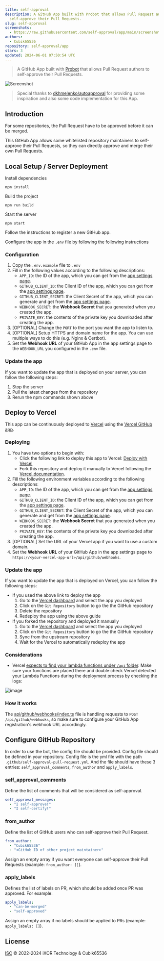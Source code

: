 ```yaml
---
title: self-approval
description: A GitHub App built with Probot that allows Pull Request authors to
  self-approve their Pull Requests.
slug: self-approval
screenshots:
  - https://raw.githubusercontent.com/self-approval/app/main/screenshot.png
authors:
  - Cubik65536
repository: self-approval/app
stars: 3
updated: 2024-06-01 07:50:54 UTC
---
```


> A GitHub App built with [Probot](https://github.com/probot/probot) that allows Pull Request authors to self-approve their Pull Requests.

![Screenshot](https://raw.githubusercontent.com/self-approval/app/main/screenshot.png)

> Special thanks to [dkhmelenko/autoapproval](https://github.com/dkhmelenko/autoapproval) for providing some inspiration and also some code implementation for this App.

## Introduction

For some repositories, the Pull Request have to be approved before it can be merged.

This GitHub App allows some whitelisted repository maintainers to self-approve their Pull Requests, so they can directly approve and merge their own Pull Requests.

## Local Setup / Server Deployment

Install dependencies

```
npm install
```

Build the project

```
npm run build
```

Start the server

```
npm start
```

Follow the instructions to register a new GitHub app.

Configure the app in the `.env` file by following the following instructions

### Configuration

1. Copy the `.env.example` file to `.env`
2. Fill in the following values according to the following descriptions:
    - `APP_ID`: the ID of the app, which you can get from the [app settings page](https://github.com/settings/apps).
    - `GITHUB_CLIENT_ID`: the Client ID of the app, which you can get from the [app settings page](https://github.com/settings/apps).
    - `GITHUB_CLIENT_SECRET`: the Client Secret of the app, which you can generate and get from the [app settings page](https://github.com/settings/apps).
    - `WEBHOOK_SECRET`: the **Webhook Secret** that you generated when you created the app.
    - `PRIVATE_KEY`: the contents of the private key you downloaded after creating the app.
3. \[OPTIONAL\] Change the `PORT` to the port you want the app to listen to.
4. \[OPTIONAL\] Setup HTTPS and domain name for the app. You can use multiple ways to do this (e.g. Nginx & Certbot).
5. Set the **Webhook URL** of your GitHub App in the app settings page to the `WEBHOOK_URL` you configured in the `.env` file.

### Update the app

If you want to update the app that is deployed on your server, you can follow the following steps:

1. Stop the server
2. Pull the latest changes from the repository
3. Rerun the npm commands shown above

## Deploy to Vercel

This app can be continuously deployed to [Vercel](https://vercel.com/) using the [Vercel GitHub app](https://github.com/apps/vercel).

### Deploying

1. You have two options to begin with:
    - Click the following link to deploy this app to Vercel: [Deploy with Vercel](https://vercel.com/new/clone?repository-url=https%3A%2F%2Fgithub.com%2Fself-approval%2Fapp&env=APP_ID,GITHUB_CLIENT_ID,GITHUB_CLIENT_SECRET,WEBHOOK_SECRET,PRIVATE_KEY&project-name=self-approval-app&repository-name=self-approval-app)
    - Fork this repository and deploy it manually to Vercel following the [Vercel documentation](https://vercel.com/docs/git#deploying).
2. Fill the following environment variables according to the following descriptions:
    - `APP_ID`: the ID of the app, which you can get from the [app settings page](https://github.com/settings/apps).
    - `GITHUB_CLIENT_ID`: the Client ID of the app, which you can get from the [app settings page](https://github.com/settings/apps).
    - `GITHUB_CLIENT_SECRET`: the Client Secret of the app, which you can generate and get from the [app settings page](https://github.com/settings/apps).
    - `WEBHOOK_SECRET`: the **Webhook Secret** that you generated when you created the app.
    - `PRIVATE_KEY`: the contents of the private key you downloaded after creating the app.
3. \[OPTIONAL\] Set the URL of your Vercel app if you want to use a custom domain.
4. Set the **Webhook URL** of your GitHub App in the app settings page to `https://<your-vercel-app-url>/api/github/webhooks`.

### Update the app

If you want to update the app that is deployed on Vercel, you can follow the following steps:

- If you used the above link to deploy the app
  1. Go to the [Vercel dashboard](https://vercel.com/dashboard) and select the app you deployed
  2. Click on the `Git Repository` button to go the the GitHub repository
  3. Delete the repository
  4. Redeploy the app using the above guide
- If you forked the repository and deployed it manually
  1. Go to the [Vercel dashboard](https://vercel.com/dashboard) and select the app you deployed
  2. Click on the `Git Repository` button to go the the GitHub repository
  3. Sync from the upstream repository
  4. Wait for the Vercel to automatically redeploy the app

### Considerations

- Vercel [expects to find your lambda functions under `/api` folder]([url](https://vercel.com/docs/concepts/functions/serverless-functions#deploying-serverless-functions)). Make sure your functions are placed there and double check Vercel detected your Lambda Functions during the deployment process by checking the logs:

![image](https://user-images.githubusercontent.com/2574275/187179364-b0019f95-be41-462a-97d5-facf4de39095.png)

### How it works

The [api/github/webhooks/index.ts](api/github/webhooks/index.ts) file is handling requests to `POST /api/github/webhooks`, so make sure to configure your GitHub App registration's webhook URL accordingly.

## Configure GitHub Repository

In order to use the bot, the config file should be provided. Config file should be defined in your repository. Config file is the yml file with the path `.github/self-approval-pull-request.yml`. And the file should have these 3 entries: `self_approval_comments`, `from_author` and `apply_labels`.

### self_approval_comments

Define the list of comments that will be considered as self-approval.

```yml
self_approval_messages:
  - "I self-approve!"
  - "I self-certify!"
```

### from_author

Define the list of GitHub users who can self-approve their Pull Request.

```yml
from_author:
  - "Cubik65536"
  - "<GitHub ID of other project maintainer>"
```

Assign an empty array if you want everyone can self-approve their Pull Requests (example: `from_author: []`).

### apply_labels

Defines the list of labels on PR, which should be added once PR was approved. For example:

```yml
apply_labels:
  - "can-be-merged"
  - "self-approved"
```

Assign an empty array if no labels should be applied to PRs (example: `apply_labels: []`).

## License

[ISC](LICENSE) © 2022-2024 iXOR Technology & Cubik65536
